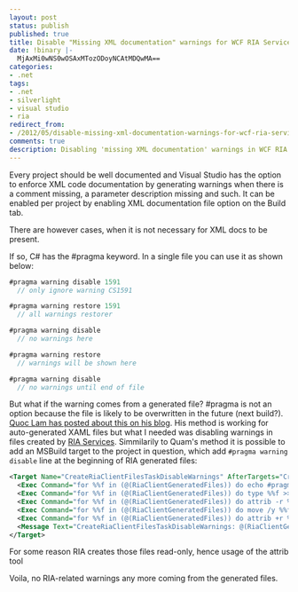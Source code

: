 ```yaml
---
layout: post
status: publish
published: true
title: Disable "Missing XML documentation" warnings for WCF RIA Services
date: !binary |-
  MjAxMi0wNS0wOSAxMTozODoyNCAtMDQwMA==
categories:
- .net
tags:
- .net
- silverlight
- visual studio
- ria
redirect_from:
- /2012/05/disable-missing-xml-documentation-warnings-for-wcf-ria-services/
comments: true
description: Disabling 'missing XML documentation' warnings in WCF RIA services generated files
---
```


Every project should be well documented and Visual Studio has the option to enforce XML code documentation by generating
warnings when there is a comment missing, a parameter description missing and such. It can be enabled per project by
enabling XML documentation file option on the Build tab.

There are however cases, when it is not necessary for XML docs to be present.

<!--more-->

If so, C# has the #pragma keyword. In a single file you can use it as shown below:

``` c#
#pragma warning disable 1591
  // only ignore warning CS1591

#pragma warning restore 1591
  // all warnings restorer

#pragma warning disable
  // no warnings here

#pragma warning restore
  // warnings will be shown here

#pragma warning disable
  // no warnings until end of file
```

But what if the warning comes from a generated file? #pragma is not an option because the file is likely to be
overwritten in the future (next build?). [Quoc Lam has posted about this on his blog][disable_xml]. His method is working
for auto-generated XAML files but what I needed was disabling warnings in files created by [RIA Services][ria].
Simmilarily to Quam's method it is possible to add an MSBuild target to the project in question, which add
`#pragma warning disable` line at the beginning of RIA generated files:

``` xml
<Target Name="CreateRiaClientFilesTaskDisableWarnings" AfterTargets="CreateRiaClientFiles">
  <Exec Command="for %%f in (@(RiaClientGeneratedFiles)) do echo #pragma warning disable > %%f.temp" />
  <Exec Command="for %%f in (@(RiaClientGeneratedFiles)) do type %%f >> %%f.temp" />
  <Exec Command="for %%f in (@(RiaClientGeneratedFiles)) do attrib -r %%f" />
  <Exec Command="for %%f in (@(RiaClientGeneratedFiles)) do move /y %%f.temp %%f" />
  <Exec Command="for %%f in (@(RiaClientGeneratedFiles)) do attrib +r %%f" />
  <Message Text="CreateRiaClientFilesTaskDisableWarnings: @(RiaClientGeneratedFiles)" />
</Target>
```

For some reason RIA creates those files read-only, hence usage of the attrib tool

Voila, no RIA-related warnings any more coming from the generated files.

[disable_xml]: http://lvquoc.blogspot.com/2010/11/disable-xml-comment-warning-in-workflow.html
[ria]: http://www.silverlight.net/learn/advanced-techniques/wcf-ria-services/get-started-with-wcf-ria-services